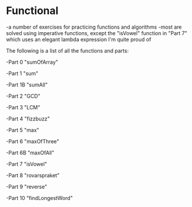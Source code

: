 # Functional

-a number of exercises for practicing functions and algorithms
-most are solved using imperative functions, except the "isVowel" function in "Part 7" which uses an elegant lambda expression I'm quite proud of

The following is a list of all the functions and parts:

-Part 0 "sumOfArray"
  
-Part 1 "sum"

-Part 1B "sumAll"

-Part 2 "GCD"

-Part 3 "LCM"

-Part 4 "fizzbuzz"

-Part 5 "max"

-Part 6 "maxOfThree"

-Part 6B "maxOfAll"

-Part 7 "isVowel"

-Part 8 "rovarspraket"

-Part 9 "reverse"

-Part 10 "findLongestWord"

